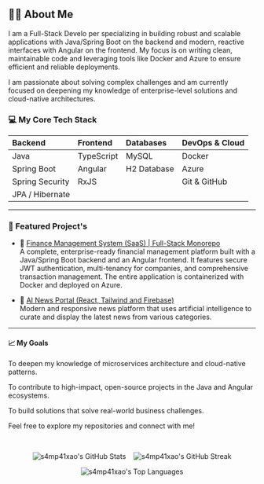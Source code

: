 ## 👨‍💻 About Me
I am a Full-Stack Develo per specializing in building robust and scalable applications with Java/Spring Boot on the backend and modern, reactive interfaces with Angular on the frontend. My focus is on writing clean, maintainable code and leveraging tools like Docker and Azure to ensure efficient and reliable deployments.

I am passionate about solving complex challenges and am currently focused on deepening my knowledge of enterprise-level solutions and cloud-native architectures.

### 💻 My Core Tech Stack

| Backend | Frontend | Databases | DevOps & Cloud |
| :--- | :--- | :--- | :--- |
| Java | TypeScript | MySQL | Docker |
| Spring Boot | Angular | H2 Database | Azure |
| Spring Security | RxJS | | Git & GitHub |
| JPA / Hibernate | | | |

---

### 🚀 Featured Project's

- 🏦 [Finance Management System (SaaS) | Full-Stack Monorepo](https://github.com/s4mp41xao/finance-system-monorepo)  
  A complete, enterprise-ready financial management platform built with a Java/Spring Boot backend and an Angular frontend. It features secure JWT authentication, multi-tenancy for companies, and comprehensive transaction management. The entire application is containerized with Docker and deployed on Azure.

- 🤖 [AI News Portal (React, Tailwind and Firebase)](https://github.com/s4mp41xao/ai-news-portal)  
  Modern and responsive news platform that uses artificial intelligence to curate and display the latest news from various categories.

---

#### 📈 My Goals
To deepen my knowledge of microservices architecture and cloud-native patterns.

To contribute to high-impact, open-source projects in the Java and Angular ecosystems.

To build solutions that solve real-world business challenges.

Feel free to explore my repositories and connect with me!

<br>

<p align="center">
<img src="https://github-readme-stats.vercel.app/api?username=s4mp41xao&show_icons=true&locale=en&theme=dracula" alt="s4mp41xao's GitHub Stats" />
&nbsp;&nbsp;
<img src="https://github-readme-streak-stats.herokuapp.com/?user=s4mp41xao&theme=dracula" alt="s4mp41xao's GitHub Streak" />
</p>

<p align="center">
<img src="https://github-readme-stats.vercel.app/api/top-langs?username=s4mp41xao&show_icons=true&locale=en&layout=compact&theme=dracula" alt="s4mp41xao's Top Languages" />
</p>
